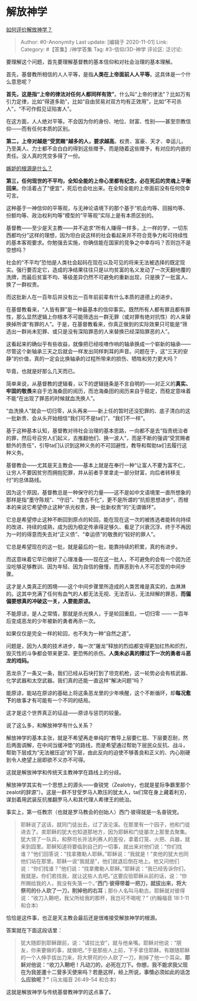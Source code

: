 # 解放神学
[如何评价解放神学？](https://www.zhihu.com/question/68365850/answer/1552530724)

> Author: #0-Anonymity
> Last update: [编辑于 2020-11-01]
> Link:
> Category: #【答集】/神学答集
> Tag: #3-信仰/3D-神学
> 评论区:
> 泛讨论:

要理解这个问题，首先要理解基督教的基本信仰和对社会治理的基本理解。

首先，基督教所相信的人人平等，是指**人类在上帝面前人人平等**。这具体是一个什么意思呢？

**首先，这是指“上帝的律法对任何人都同样有效”**。什么叫“上帝的律法”？比如万有引力定律，比如“得道多助”，比如“自由贸易对双方均有正效用”，比如“不可杀人”，“不可作假见证陷害人”。

在这方面，人人绝对平等。不会因为你的身份、地位、财富、性别——甚至宗教信仰——而有任何本质的区别。

**第二，上帝对越是“受赏赐”越多的人，要求越高**。权贵、富豪、天才、幸运儿，乃至美人、力士都不会白白的得到这些赠予，而是随着这些赠予，有对应的内嵌的责任。没人真的凭空多得了一份。

[嫉妒的根源是什么？](https://www.zhihu.com/question/19733748/answer/729055660)

**第三，任何现世的不平均，全知全能的上帝心里都有纪念，必在死后的灵魂上平衡回来**。你活着占了“便宜”，死后也会吐出来。在全知全能的上帝面前没有任何侥幸可言。

这种基于一神信仰的平等观，与无神论语境下的那个基于“机会均等、回报均等、份额均等、政治权利均等”模型的“平等观”实际上是有本质区别的。

基督教——至少是天主教——并不追求“所有人赚得一样多，上一样的学，一切东西都均分”这样的理想，因为坦白说这样的社会看起来并不符合竞争力和可持续性的基本客观要求。你勉强去实施，你确信能在国家的竞争之中幸存吗？否则岂不是空想吗？

社会的“不平均”恐怕是人类社会起码在现在以及可见的将来无法被选择的既定现实。强行要否定它，造成的净结果往往只是以均贫富的名义发动了一次天翻地覆的洗牌，而最后贫富不均、等级差异仍然不可避免的重新出现，只是换了一批富人、换了一群权贵。

而这批新人在一百年后并没有比一百年前前辈有什么本质的道德上的进步。

在基督教看来，“人皆有罪”是一种最基本的信仰事实。既然所有人都有罪且都有罪性，那么显然逻辑上你根本不可能筛选出一群无罪（或对罪有绝对抗性）的人来替换掉所谓“有罪的人”。于是，在基督教看来，你真正做到的实际效果只可能是“筛选出一群尚未犯罪、或只是没有深陷罪恶的人来替换已经深陷罪恶的人”。

这看起来的确似乎有些收益，就像把已经吱喳作响的轴承换成一个崭新的轴承——尽管这个新轴承三天之后就会一样发出同样刺耳的声音。问题在于，这“三天的安静”的价值，真的一定会比换轴承的过程所带来的损伤、牺牲和劳力更大吗？

毕竟，也就是好那么几天而已。

简单来说，从基督教的逻辑看，以下的逻辑链条是不言自明的——对正义的**真实、牢固的敬畏**来自于沧海桑田的阅历，而沧海桑田的阅历来自于稳定，而稳定意味着不能“在出现了罪恶的时候就血洗换人”。

“血洗换人”就会一切归零，从头再来——新上任的暂时还没犯罪的、底子清白的这一批新贵、会从头开始相信“我们可不是ta们”，“我们不一样”。

基于这种基本认知，基督教对待社会治理的基本思路，一向都不是去“指责统治者的罪，然后号召穷人们起义，去推翻他们、换一波人”，而是不断的强调“受赏赐者额外的责任”，引导ta们认识到这种义务的不可回避性，教导和帮助ta们去履行这种义务。

基督教会——尤其是天主教会——基本上就是在奉行一种“让富人不要为富不仁，让穷人不要因贫穷而拥抱犯罪，并从前者手里拿走一部分财富，向后者转移支付”的总体路线。

因为这个原因，基督教总是一种保守的力量——这不是如中文语境里一直所想象的那样是指“墨守陈规”、“守旧”、“食古不化”，更不是所谓的“抗拒思想进步”，而根本的来说它希望停止这种“杀光权贵，换一批新权贵”的“无谓循环”。

它总是希望停止这种不断回到原点的轮回，能在现在这一次的被拣选者能转向持续的改进、持续的成熟，成为因为稳定传承得足够久、看足了兴衰沉浮、终于不再因为一时的得意而失去对“正义债”、“幸运债”的敬畏的“较好的罪人”。

它总是希望现在的这一批，就是最后的一批，能靠持续的积累，真的有进步。

而这意味着它早已做好了心理准备——现在这一批人，不可避免的会有一个因为还没吃够足够教训、因为年轻、因为自信的傲慢，而罪恶到令人不可忍受的中间步骤。

这才是人类真正的困境——这个中间步骤里所造成的人类苦难是真实的，血淋淋的。这其中充满了任何有血气的人都无法无视、无法否认、无法辩解的罪恶，**而偏偏要想真的冲破这一关，人要能原谅。**

不能原谅，是人之常情，那就是杀光换人，于是轮回重启，一切归零 —— 一百年后变成恶龙的少年被新的勇者再杀一次。

如果仅仅是完全一样的轮回，也不失为一种“自然之道”。

问题是，因为人类的技术进步，每一次“屠龙”释放的烈焰都变得更加红热和炽烈，毁灭性的斗争都会带来更深、更恐怖的杀伤。**人类未必真的撑过下一次的勇者斗恶龙的戏码。**

恶龙杀了一条又一条，我们已经从石块打到了坦克机枪，这一轮势必会有核武器、化学武器和太空武器。我们真的还能一直这样“解决问题”吗？

能原谅，能站在原谅的基础上将这条恶龙里的少年唤醒，这个不断循环，却**每况愈下**的故事才有可能有一个不同的结局。

这才是这个世界真正的征战——原谅与惩罚的较量。

说了这么多，和解放神学有什么关系？

解放神学的基本主张，就是不希望再走单纯的“教导上层要仁慈、下层要忍耐，然后两面调解，在中间当缓冲垫”的路线，而是希望通过帮助下层民众反抗、战斗，帮助下层成为“无法被压迫”的下层，由此反向的迫使不够善良和正义的、内心刚硬到令人绝望上层即欲不义亦不可得。

这就是解放神学和传统天主教神学在路线上的分歧。

解放神学其实有一个思想上的源头——奋锐党（Zealotry，也就是星际争霸里那个zealot的辞源”）。这是一群不甘受罗马人欺压的犹太人，ta们常在身上藏着利刃，谋划着用武装反抗推翻罗马人和其代理人希律王的统治。

事实上，第一任教宗（也就是罗马教会的创始人）西门·彼得就是一名奋锐党。

> 耶稣说了这话，就同门徒出去，过了汲沦溪。在那里有一个园子，他和门徒进去了。卖耶稣的犹大也知道那地方，因为耶稣和门徒屡次上那里去聚集。犹大领了一队兵，和祭司长并法利赛人的差役，拿着灯笼、火把、兵器，就来到园里。耶稣知道将要临到自己的一切事，就出来对他们说：“你们找谁？”他们回答说：“找拿撒勒人耶稣。”耶稣说：“我就是！”卖他的犹大也同他们站在那里。耶稣一说“我就是”，他们就退后倒在地上。他又问他们说：“你们找谁？”他们说：“找拿撒勒人耶稣。”耶稣说：“我已经告诉你们，我就是。你们若找我，就让这些人去吧。”这要应验耶稣从前的话，说：“你所赐给我的人，我没有失落一个。”**西门·彼得带着一把刀，就拔出来，将大祭司的仆人砍了一刀，削掉他的右耳**；那仆人名叫马勒古。耶稣就对彼得说：“收刀入鞘吧，我父所给我的那杯，我岂可不喝呢？”
> (约翰福音 18:1-11 和合本)

恰恰是这件事，也正是天主教会最后还是很难接受解放神学的根源。

答案就在下面这段话里：

> 犹大随即到耶稣跟前，说：“请拉比安”，就与他亲嘴。耶稣对他说：“朋友，你来要做的事，就做吧。”于是那些人上前，下手拿住耶稣。有跟随耶稣的一个人伸手拔出刀来，将大祭司的仆人砍了一刀，削掉了他一个耳朵。**耶稣对他说：“收刀入鞘吧！凡动刀的，必死在刀下。你想，我不能求我父现在为我差遣十二营多天使来吗？若是这样，经上所说，事情必须如此的话怎么应验呢？”**
> (马太福音 26:49-54 和合本)

这就是解放神学与传统基督教神学的这点事了。
